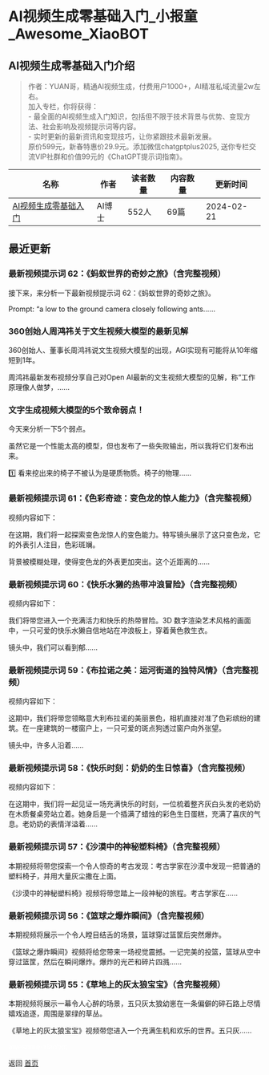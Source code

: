 # AI视频生成零基础入门_小报童_Awesome_XiaoBOT

## AI视频生成零基础入门介绍
> 作者：YUAN哥，精通AI视频生成，付费用户1000+，AI精准私域流量2w左右。    
加入专栏，你将获得：    
\- 最全面的AI视频生成入门知识，包括但不限于技术背景与优势、变现方法、社会影响及视频提示词等内容。    
\- 实时更新的最新资讯和变现技巧，让你紧跟技术最新发展。    
原价599元，新春特惠价29.9元。添加微信chatgptplus2025, 送你专栏交流VIP社群和价值99元的《ChatGPT提示词指南》。  
  


|名称|作者|读者数量|内容数量|更新时间|
|---|---|---|---|---|
|[AI视频生成零基础入门](https://xiaobot.net/p/aicoding?refer=0b133df9-27dc-423b-8101-639049001c13)|AI博士|552人|69篇|2024-02-21|

## 最近更新
### 最新视频提示词 62：《蚂蚁世界的奇妙之旅》（含完整视频）

接下来，来分析一下最新视频提示词 62：《蚂蚁世界的奇妙之旅》。

Prompt: “a low to the ground camera closely following ants......

### 360创始人周鸿祎关于文生视频大模型的最新见解

360创始人、董事长周鸿祎说文生视频大模型的出现，AGI实现有可能将从10年缩短到1年。

周鸿祎最新发布视频分享自己对Open AI最新的文生视频大模型的见解，称“工作原理像人做梦，......

### 文字生成视频大模型的5个致命弱点！

今天来分析一下5个弱点。

虽然它是一个性能太高的模型，但也发布了一些失败输出，所以我将它们发布出来。

1️⃣ 看来挖出来的椅子不被认为是硬质物质。椅子的物理......

### 最新视频提示词 61：《色彩奇迹：变色龙的惊人能力》（含完整视频）

视频内容如下：

在这期，我们将一起探索变色龙惊人的变色能力。特写镜头展示了这只变色龙，它的外表引人注目，色彩斑斓。

背景被模糊处理，使得变色龙的外表更加突出。这个近距离的......

### 最新视频提示词 60：《快乐水獭的热带冲浪冒险》（含完整视频）

视频内容如下：

我们将带您进入一个充满活力和快乐的热带冒险。3D 数字渲染艺术风格的画面中，一只可爱的快乐水獭自信地站在冲浪板上，穿着黄色救生衣。

镜头中，我们可以看到郁......

### 最新视频提示词 59：《布拉诺之美：运河街道的独特风情》（含完整视频）

视频内容如下：

这期中，我们将带您领略意大利布拉诺的美丽景色，相机直接对准了色彩缤纷的建筑。在一座建筑的一楼窗户上，一只可爱的斑点狗透过窗户向外张望。

镜头中，许多人沿着......

### 最新视频提示词 58：《快乐时刻：奶奶的生日惊喜》（含完整视频）

视频内容如下：

在这期中，我们将一起见证一场充满快乐的时刻，一位梳着整齐灰白头发的老奶奶在木质餐桌旁站立着。她身后是一个插满了蜡烛的彩色生日蛋糕，充满了喜庆的气息。老奶奶的表情洋溢着......

### 最新视频提示词 57：《沙漠中的神秘塑料椅》（含完整视频）

本期视频将带您探索一个令人惊奇的考古发现：考古学家在沙漠中发现一把普通的塑料椅子，并用大量灰尘撒在上面。

《沙漠中的神秘塑料椅》视频将带您踏上一段神秘的旅程。考古学家在......

### 最新视频提示词 56：《篮球之爆炸瞬间》（含完整视频）

本期视频将展示一个令人瞠目结舌的场景，篮球穿过篮筐后突然爆炸。

《篮球之爆炸瞬间》视频将给您带来一场视觉震撼。一记完美的投篮，篮球从空中穿过篮筐，然后在瞬间爆炸。爆炸的光芒和碎片四溅......

### 最新视频提示词 55：《草地上的灰太狼宝宝》（含完整视频）

本期视频将展示一幕令人心醉的场景，五只灰太狼幼崽在一条偏僻的碎石路上尽情嬉戏追逐，周围是翠绿的草丛。

《草地上的灰太狼宝宝》视频带您进入一个充满生机和欢乐的世界。五只灰......


<a href="https://github.com/Reno9527/awesome-xiaobot" style="color: white; text-decoration: none;">awesome-xiaobot</a>

返回 [首页](../README.md)
